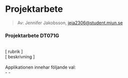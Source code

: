 # Projektarbete
> Av: Jennifer Jakobsson, jeja2306@student.miun.se

### Projektarbete DT071G
<br>
[ rubrik ]
<br>
[ beskrivning ]
<br>
<br>
Applikationen innehar följande val: 
<br>
- 
- 